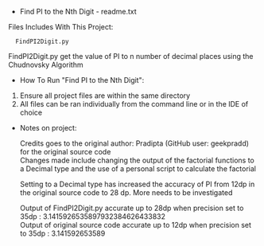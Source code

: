 * Find PI to the Nth Digit - readme.txt

Files Includes With This Project:
 
      FindPI2Digit.py
      
  FindPI2Digit.py get the value of PI to n number of decimal places using the Chudnovsky Algorithm <br>

* How To Run "Find PI to the Nth Digit":

1) Ensure all project files are within the same directory
2) All files can be ran individually from the command line or in the IDE of choice

* Notes on project:
 
  Credits goes to the original author: Pradipta (GitHub user: geekpradd) for the original source code <br>
  Changes made include changing the output of the factorial functions to a Decimal type and the use of a personal script to calculate the factorial <br>
  
  Setting to a Decimal type has increased the accuracy of PI from 12dp in the original source code to 28 dp. More needs to be investigated <br>
  
   Output of FindPI2Digit.py accurate up to 28dp when precision set to 35dp      : 3.1415926535897932384626433832 <br>
   Output of original source code accurate up to 12dp when precision set to 35dp : 3.141592653589
  
